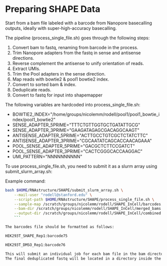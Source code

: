 # Preparing SHAPE Data

Start from a bam file labeled with a barcode from Nanopore basecalling outputs,
ideally with super-high-accuracy basecalling.

The pipeline (process_single_file.sh) goes through the following steps:
1. Convert bam to fastq, renaming from barcode in the process.
2. Trim Nanopore adapters from the fastq in sense and antisense directions. 
3. Reverse complement the antisense to unify orientation of reads.
4. Extract UMIs.
5. Trim the Pool adapters in the sense direction.
6. Map reads with bowtie2 & pool1 bowtie2 index.
7. Convert to sorted bam & index.
8. Deduplicate reads.
9. Convert to fastq for input into shapemapper

The following variables are hardcoded into process_single_file.sh:
- BOWTIE2_INDEX="/home/groups/nicolemm/rodell/pool1/pool1_bowtie_index/pool1_bowtie2"
- SENSE_ADAPTER_5PRIME="TTTCTGTTGGTGCTGATATTGCG"
- SENSE_ADAPTER_3PRIME="GAAGATAGAGCGACAGGCAAGT"
- ANTISENSE_ADAPTER_5PRIME="ACTTGCCTGTCGCTCTATCTTC"
- ANTISENSE_ADAPTER_3PRIME="CGCAATATCAGCACCAACAGAAA"
- POOL_SENSE_ADAPTER_5PRIME="GACGCTCTTCCGATCT"
- POOL_SENSE_ADAPTER_3PRIME="CACTCGGGCACCAAGGAC"
- UMI_PATTERN="NNNNNNNNNN"

To use process_single_file.sh, you need to submit it as a slurm array using submit_slurm_array.sh:

Example command:
```bash
bash $HOME/RNAstructure/SHAPE/submit_slurm_array.sh \
    --mail-user "rodell@stanford.edu" \
    --script-path $HOME/RNAstructure/SHAPE/process_single_file.sh \
    --sample-map /scratch/groups/nicolemm/rodell/SHAPE_InCell/barcodes.txt \
    --bam-dir /scratch/groups/nicolemm/rodell/SHAPE_InCell/merged_bams \
    --output-dir /scratch/groups/nicolemm/rodell/SHAPE_InCell/combined
    ```

The barcodes file should be formatted as follows:

HEK293T_SHAPE_Rep1:barcode75 

HEK293T_DMSO_Rep1:barcode76 

This will submit an individual job for each bam file in the bam directory.
The final deduplicated fastq will be located in a directory inside the output directory.
